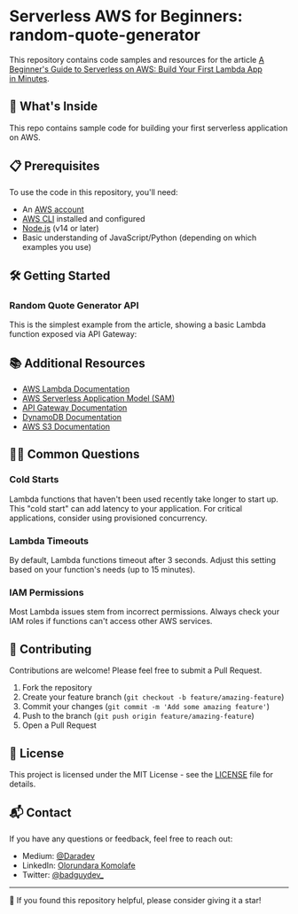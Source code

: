 # Serverless AWS for Beginners: random-quote-generator

This repository contains code samples and resources for the article [A Beginner's Guide to Serverless on AWS: Build Your First Lambda App in Minutes](https://medium.com/@Daradev/a-beginners-guide-to-serverless-on-aws-build-your-first-lambda-app-in-minutes-c3db955c7b1e).

## 🚀 What's Inside

This repo contains sample code for building your first serverless application on AWS.

## 📋 Prerequisites

To use the code in this repository, you'll need:

- An [AWS account](https://aws.amazon.com/)
- [AWS CLI](https://aws.amazon.com/cli/) installed and configured
- [Node.js](https://nodejs.org/) (v14 or later)
- Basic understanding of JavaScript/Python (depending on which examples you use)

## 🛠️ Getting Started

### Random Quote Generator API

This is the simplest example from the article, showing a basic Lambda function exposed via API Gateway:

## 📚 Additional Resources

- [AWS Lambda Documentation](https://docs.aws.amazon.com/lambda/)
- [AWS Serverless Application Model (SAM)](https://aws.amazon.com/serverless/sam/)
- [API Gateway Documentation](https://docs.aws.amazon.com/apigateway/)
- [DynamoDB Documentation](https://docs.aws.amazon.com/dynamodb/)
- [AWS S3 Documentation](https://docs.aws.amazon.com/s3/)

## 🙋‍♂️ Common Questions

### Cold Starts

Lambda functions that haven't been used recently take longer to start up. This "cold start" can add latency to your application. For critical applications, consider using provisioned concurrency.

### Lambda Timeouts

By default, Lambda functions timeout after 3 seconds. Adjust this setting based on your function's needs (up to 15 minutes).

### IAM Permissions

Most Lambda issues stem from incorrect permissions. Always check your IAM roles if functions can't access other AWS services.

## 🤝 Contributing

Contributions are welcome! Please feel free to submit a Pull Request.

1. Fork the repository
2. Create your feature branch (`git checkout -b feature/amazing-feature`)
3. Commit your changes (`git commit -m 'Add some amazing feature'`)
4. Push to the branch (`git push origin feature/amazing-feature`)
5. Open a Pull Request

## 📝 License

This project is licensed under the MIT License - see the [LICENSE](LICENSE) file for details.

## 📬 Contact

If you have any questions or feedback, feel free to reach out:

- Medium: [@Daradev](https://medium.com/@Daradev)
- LinkedIn: [Olorundara Komolafe](https://linkedin.com/in/olorundara-komolafe)
- Twitter: [@badguydev_](https://twitter.com/badguydev_)

---

🌟 If you found this repository helpful, please consider giving it a star!

